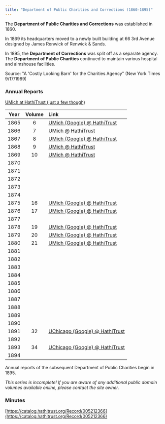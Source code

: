 ```yaml
---
title: "Department of Public Charities and Corrections (1860-1895)"
---
```


The **Department of Public Charities and Corrections** was established in 1860.

In 1869 its headquarters moved to a newly built building at 66 3rd Avenue designed by James Renwick of Renwick & Sands.

In 1895, the **Department of Corrections** was split off as a separate agency. The **Department of Public Charities** continued to maintain various hospital and almshouse facilities.

Source: "A 'Costly Looking Barn' for the Charities Agency" (New York Times 9/17/1989)

### Annual Reports

[UMich at HathiTrust (just a few though)](https://catalog.hathitrust.org/Record/000054883)

| Year | Volume | Link |
|:----:|:------:|:-----|
| 1865 |   6    | [UMich (Google) @ HathiTrust](https://babel.hathitrust.org/cgi/pt?id=mdp.39015026787328) |
| 1866 |   7    | [UMich @ HathiTrust](https://babel.hathitrust.org/cgi/pt?id=mdp.39015026787377) |
| 1867 |   8    | [UMich (Google) @ HathiTrust](https://babel.hathitrust.org/cgi/pt?id=mdp.39015026787385) |
| 1868 |   9    | [UMich @ HathiTrust](https://babel.hathitrust.org/cgi/pt?id=mdp.39015026787393) |
| 1869 |   10   | [UMich @ HathiTrust](https://babel.hathitrust.org/cgi/pt?id=mdp.39015074685747) |
| 1870 |        | |
| 1871 |        | |
| 1872 |        | |
| 1873 |        | |
| 1874 |        | |
| 1875 |   16   | [UMich (Google) @ HathiTrust](https://babel.hathitrust.org/cgi/pt?id=mdp.39015074685804) |
| 1876 |   17   | [UMich (Google) @ HathiTrust](https://babel.hathitrust.org/cgi/pt?id=mdp.39015074685739) |
| 1877 |        | |
| 1878 |   19   | [UMich (Google) @ HathiTrust](https://babel.hathitrust.org/cgi/pt?id=mdp.39015074685721) |
| 1879 |   20   | [UMich (Google) @ HathiTrust](https://babel.hathitrust.org/cgi/pt?id=mdp.39015074685713) |
| 1880 |   21   | [UMich (Google) @ HathiTrust](https://babel.hathitrust.org/cgi/pt?id=mdp.39015074685705) |
| 1881 |        | |
| 1882 |        | |
| 1883 |        | |
| 1884 |        | |
| 1885 |        | |
| 1886 |        | |
| 1887 |        | |
| 1888 |        | |
| 1889 |        | |
| 1890 |        | |
| 1891 |   32   | [UChicago (Google) @ HathiTrust](https://babel.hathitrust.org/cgi/pt?id=chi.097577802) |
| 1892 |        | |
| 1893 |   34   | [UChicago (Google) @ HathiTrust](https://babel.hathitrust.org/cgi/pt?id=chi.097577828) |
| 1894 |        | |

Annual reports of the subsequent Department of Public Charities begin in 1895.

*This series is incomplete! If you are aware of any additional public domain volumes available online, please contact the site owner.* 

### Minutes

[https://catalog.hathitrust.org/Record/005212366](https://catalog.hathitrust.org/Record/005212366)

